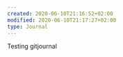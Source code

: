```yaml
---
created: 2020-06-10T21:16:52+02:00
modified: 2020-06-10T21:17:27+02:00
type: Journal
---
```


Testing gitjournal